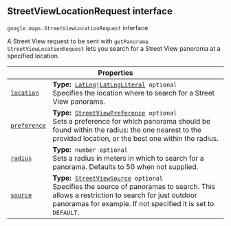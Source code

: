 
<h2 id="StreetViewLocationRequest">StreetViewLocationRequest interface</h2>
<p>
<code><span itemprop="path">google.maps</span>.<span itemprop="name">StreetViewLocationRequest</span></code>
interface
</p>
<p>A Street View request to be sent with <code>getPanorama</code>. <code>StreetViewLocationRequest</code> lets you search for a Street View panoroma at a specified location.</p>
<div class="devsite-table-wrapper"><table class="properties responsive" summary="interface StreetViewLocationRequest - Properties">
<thead>
<tr><th colspan="2">Properties</th>
</tr></thead>
<tbody>
<tr id="StreetViewLocationRequest.location">
<td itemprop="property"><code><a class="secret-link" href="#StreetViewLocationRequest.location"><span>location</span></a></code></td>
<td><div><strong>Type:</strong>&nbsp; <code><a href="LatLng.md">LatLng</a>|<a href="LatLngLiteral.md">LatLngLiteral</a> <span class="optional-type-annotation">optional</span></code></div>
<div class="desc">Specifies the location where to search for a Street View panorama.</div></td>
</tr>
<tr id="StreetViewLocationRequest.preference">
<td itemprop="property"><code><a class="secret-link" href="#StreetViewLocationRequest.preference"><span>preference</span></a></code></td>
<td><div><strong>Type:</strong>&nbsp; <code><a href="StreetViewPreference.md">StreetViewPreference</a> <span class="optional-type-annotation">optional</span></code></div>
<div class="desc">Sets a preference for which panorama should be found within the radius: the one nearest to the provided location, or the best one within the radius.</div></td>
</tr>
<tr id="StreetViewLocationRequest.radius">
<td itemprop="property"><code><a class="secret-link" href="#StreetViewLocationRequest.radius"><span>radius</span></a></code></td>
<td><div><strong>Type:</strong>&nbsp; <code>number <span class="optional-type-annotation">optional</span></code></div>
<div class="desc">Sets a radius in meters in which to search for a panorama. Defaults to 50 when not supplied.</div></td>
</tr>
<tr id="StreetViewLocationRequest.source">
<td itemprop="property"><code><a class="secret-link" href="#StreetViewLocationRequest.source"><span>source</span></a></code></td>
<td><div><strong>Type:</strong>&nbsp; <code><a href="StreetViewSource.md">StreetViewSource</a> <span class="optional-type-annotation">optional</span></code></div>
<div class="desc">Specifies the source of panoramas to search. This allows a restriction to search for just outdoor panoramas for example. If not specified it is set to <code>DEFAULT</code>.</div></td>
</tr>
</tbody>
</table></div>
<script src="replace_links.js"></script>
